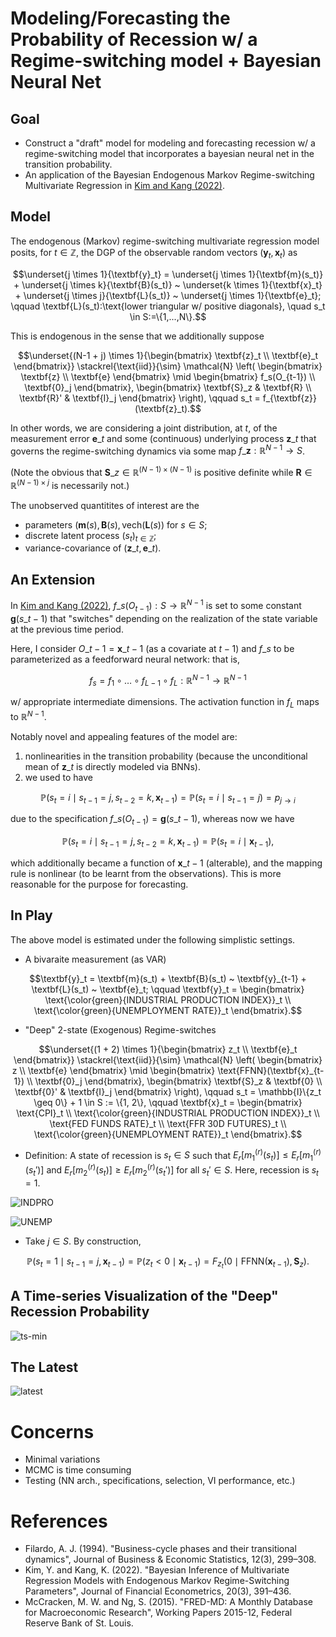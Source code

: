 # Modeling/Forecasting the Probability of Recession w/ a Regime-switching model + Bayesian Neural Net

## Goal
- Construct a "draft" model for modeling and forecasting recession w/ a regime-switching model that incorporates a bayesian neural net in the transition probability.
- An application of the Bayesian Endogenous Markov Regime-switching Multivariate Regression in [Kim and Kang (2022)](https://academic.oup.com/jfec/article/20/3/391/5909218).

## Model

The endogenous (Markov) regime-switching multivariate regression model posits, for $t \in \mathbb{Z}$, the DGP of the observable random vectors $(\textbf{y}_t, \textbf{x}_t)$ as
```math
\underset{j \times 1}{\textbf{y}_t} = \underset{j \times 1}{\textbf{m}(s_t)} + \underset{j \times k}{\textbf{B}(s_t)} ~ \underset{k \times 1}{\textbf{x}_t} + \underset{j \times j}{\textbf{L}(s_t)} ~ \underset{j \times 1}{\textbf{e}_t};
\qquad
\textbf{L}(s_t):\text{lower triangular w/ positive diagonals},
\quad
s_t \in S:=\{1,...,N\}.
```

This is endogenous in the sense that we additionally suppose
```math
\underset{(N-1 + j) \times 1}{\begin{bmatrix} \textbf{z}_t \\ \textbf{e}_t \end{bmatrix}}
\stackrel{\text{iid}}{\sim}
\mathcal{N} \left(
\begin{bmatrix} \textbf{z} \\ \textbf{e} \end{bmatrix} \mid
\begin{bmatrix} f_s(O_{t-1}) \\ \textbf{0}_j \end{bmatrix},
\begin{bmatrix} \textbf{S}_z & \textbf{R} \\ \textbf{R}' & \textbf{I}_j \end{bmatrix}
\right),
\qquad
s_t = f_{\textbf{z}}(\textbf{z}_t).
```

In other words, we are considering a joint distribution, at $t$, of the measurement error $\textbf{e}\_t$ and some (continuous) underlying process $\textbf{z}\_t$ that governs the regime-switching dynamics via some map $f\_{\textbf{z}} : \mathbb{R}^{N-1} \rightarrow S$.

(Note the obvious that $\textbf{S}\_z \in \mathbb{R}^{(N-1) \times (N-1)}$ is positive definite while $\textbf{R} \in \mathbb{R}^{(N-1) \times j}$ is necessarily not.)

The unobserved quantitites of interest are the
- parameters $(\textbf{m}(s), \textbf{B}(s), \text{vech}(\textbf{L}(s))$ for $s \in S$;
- discrete latent process $(s_t)_{t\in\mathbb{Z}}$;
- variance-covariance of $(\textbf{z}\_t, \textbf{e}\_t)$.

## An Extension

In [Kim and Kang (2022)](https://academic.oup.com/jfec/article/20/3/391/5909218), $f\_s(O_{t-1}) : S \rightarrow \mathbb{R}^{N-1}$ is set to some constant $\textbf{g}(s\_{t-1})$ that "switches" depending on the realization of the state variable at the previous time period.

Here, I consider $O\_{t-1}=\textbf{x}\_{t-1}$ (as a covariate at $t-1$) and $f\_s$ to be parameterized as a feedforward neural network: that is,
```math
f_s = f_1 \circ \dots \circ f_{L-1} \circ f_L  : \mathbb{R}^{N-1} \rightarrow \mathbb{R}^{N-1}
```
w/ appropriate intermediate dimensions. The activation function in $f_L$ maps to $\mathbb{R}^{N-1}$.

Notably novel and appealing features of the model are:
1. nonlinearities in the transition probability (because the unconditional mean of $\textbf{z}\_t$ is directly modeled via BNNs).
2. we used to have
```math
\mathbb{P}(s_t = i \mid s_{t-1} = j, s_{t-2} = k, \textbf{x}_{t-1}) = \mathbb{P}(s_t = i \mid s_{t-1} = j) = p_{j \rightarrow i}
```
due to the specification $f\_s(O_{t-1}) = \textbf{g}(s\_{t-1})$, whereas now we have
```math
\mathbb{P}(s_t = i \mid s_{t-1} = j, s_{t-2} = k, \textbf{x}_{t-1}) = \mathbb{P}(s_t = i \mid \textbf{x}_{t-1}),
```
which additionally became a function of $\textbf{x}\_{t-1}$ (alterable), and the mapping rule is nonlinear (to be learnt from the observations). This is more reasonable for the purpose for forecasting.

## In Play

The above model is estimated under the following simplistic settings.

- A bivaraite measurement (as VAR)
```math
\textbf{y}_t = \textbf{m}(s_t) + \textbf{B}(s_t) ~ \textbf{y}_{t-1} + \textbf{L}(s_t) ~ \textbf{e}_t;
\qquad
\textbf{y}_t = \begin{bmatrix} \text{\color{green}{INDUSTRIAL PRODUCTION INDEX}}_t \\ \text{\color{green}{UNEMPLOYMENT RATE}}_t \end{bmatrix}.
```

- "Deep" 2-state (Exogenous) Regime-switches
```math
\underset{(1 + 2) \times 1}{\begin{bmatrix} z_t \\ \textbf{e}_t \end{bmatrix}}
\stackrel{\text{iid}}{\sim}
\mathcal{N} \left(
\begin{bmatrix} z \\ \textbf{e} \end{bmatrix} \mid
\begin{bmatrix} \text{FFNN}(\textbf{x}_{t-1}) \\ \textbf{0}_j \end{bmatrix},
\begin{bmatrix} \textbf{S}_z & \textbf{0} \\ \textbf{0}' & \textbf{I}_j \end{bmatrix}
\right),
\qquad
s_t = \mathbb{I}\{z_t \geq 0\} + 1 \in S := \{1, 2\},
\qquad
\textbf{x}_t = \begin{bmatrix} \text{CPI}_t \\ \text{\color{green}{INDUSTRIAL PRODUCTION INDEX}}_t \\ \text{FED FUNDS RATE}_t \\ \text{FFR 30D FUTURES}_t \\ \text{\color{green}{UNEMPLOYMENT RATE}}_t \end{bmatrix}.
```

  - Definition: A state of recession is $s_t \in S$ such that $E_r[m_1^{(r)}(s_t)] \leq E_r[m_1^{(r)}(s_t')]$ and $E_r[m_2^{(r)}(s_t)] \geq E_r[m_2^{(r)}(s_t')]$ for all $s_t' \in S$. Here, recession is $s_t=1$.

![INDPRO](https://user-images.githubusercontent.com/46773720/226311669-bce1a292-b57c-4361-8784-cb018ff7fcc5.png)

![UNEMP](https://user-images.githubusercontent.com/46773720/226311689-08a760eb-4718-4e88-867f-68235db54c5f.png)

- Take $j \in S$. By construction,
```math
\mathbb{P}(s_{t} = 1 \mid s_{t-1} = j, \textbf{x}_{t-1}) = \mathbb{P}(z_t < 0 \mid \textbf{x}_{t-1}) = F_{z_t}(0 \mid \text{FFNN}(\textbf{x}_{t-1}), \textbf{S}_z).
```

## A Time-series Visualization of the "Deep" Recession Probability

![ts-min](https://user-images.githubusercontent.com/46773720/226314024-0a5f16c7-7fa0-498a-a71e-ee43704027a4.gif)

## The Latest

![latest](https://user-images.githubusercontent.com/46773720/226314192-4ca664a2-abc6-4561-a946-657312589e22.png)

# Concerns
- Minimal variations
- MCMC is time consuming
- Testing (NN arch., specifications, selection, VI performance, etc.)

# References
- Filardo, A. J. (1994). "Business-cycle phases and their transitional dynamics", Journal of Business & Economic Statistics, 12(3), 299–308.
- Kim, Y. and Kang, K. (2022). "Bayesian Inference of Multivariate Regression Models with Endogenous Markov Regime-Switching Parameters", Journal of Financial Econometrics, 20(3), 391–436.
- McCracken, M. W. and Ng, S. (2015). "FRED-MD: A Monthly Database for Macroeconomic Research", Working Papers 2015-12, Federal Reserve Bank of St. Louis.
